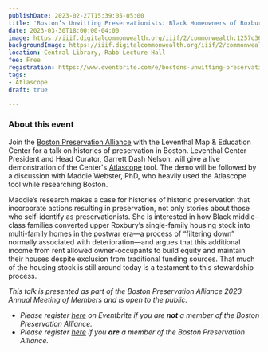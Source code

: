 ```yaml
---
publishDate: 2023-02-27T15:39:05-05:00
title: 'Boston’s Unwitting Preservationists: Black Homeowners of Roxbury'
date: 2023-03-30T18:00:00-04:00
image: https://iiif.digitalcommonwealth.org/iiif/2/commonwealth:1257c3668/798,1030,6279,3853/2000,/0/default.jpg
backgroundImage: https://iiif.digitalcommonwealth.org/iiif/2/commonwealth:1257c3668/798,1030,6279,3853/2000,/0/default.jpg
location: Central Library, Rabb Lecture Hall
fee: Free
registration: https://www.eventbrite.com/e/bostons-unwitting-preservationists-black-homeowners-of-roxbury-tickets-565564708267
tags:
- Atlascope
draft: true

---
```

### About this event

Join the [Boston Preservation Alliance](https://www.bostonpreservation.org/) with the Leventhal Map & Education Center for a talk on histories of preservation in Boston. Leventhal Center President and Head Curator, Garrett Dash Nelson, will give a live demonstration of the Center's [Atlascope](https://www.atlascope.org/) tool. The demo will be followed by a discussion with Maddie Webster, PhD, who heavily used the Atlascope tool while researching Boston.

Maddie’s research makes a case for histories of historic preservation that incorporate actions resulting in preservation, not only stories about those who self-identify as preservationists. She is interested in how Black middle-class families converted upper Roxbury’s single-family housing stock into multi-family homes in the postwar era—a process of “filtering down” normally associated with deterioration—and argues that this additional income from rent allowed owner-occupants to build equity and maintain their houses despite exclusion from traditional funding sources. That much of the housing stock is still around today is a testament to this stewardship process.

_This talk is presented as part of the Boston Preservation Alliance 2023 Annual Meeting of Members and is open to the public._

* _Please register_ [_here_](https://www.eventbrite.com/e/bostons-unwitting-preservationists-black-homeowners-of-roxbury-tickets-565564708267) _on Eventbrite if you are **not** a member of the Boston Preservation Alliance._
* _Please register_ [_here_](https://bostonpreservation.org/annual/2023) _if you **are** a member of the Boston Preservation Alliance._